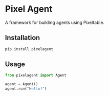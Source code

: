 # Pixel Agent

A framework for building agents using Pixeltable.

## Installation

```bash
pip install pixelagent
```

## Usage

```python
from pixelagent import Agent

agent = Agent()
agent.run("Hello!")
```
